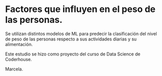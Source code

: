 # Factores que influyen en el peso de las personas.

 Se utilizan distintos modelos de ML para predecir la clasificación del nivel de peso de las personas respecto a sus actividades diarias y su alimentación.

 Este estudio se hizo como proyecto del curso de Data Science de Coderhouse.
 
 Marcela.
